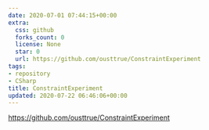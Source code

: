 ```yaml
---
date: 2020-07-01 07:44:15+00:00
extra:
  css: github
  forks_count: 0
  license: None
  star: 0
  url: https://github.com/ousttrue/ConstraintExperiment
tags:
- repository
- CSharp
title: ConstraintExperiment
updated: 2020-07-22 06:46:06+00:00
---
```


<https://github.com/ousttrue/ConstraintExperiment>
